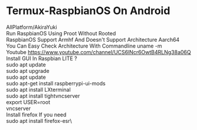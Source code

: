 # Termux-RaspbianOS On Android
AllPlatform/AkiraYuki\
Run RaspbianOS Using Proot Without Rooted\
RaspbianOS Support Armhf And Doesn't Support Architecture Aarch64\
You Can Easy Check Architecture With Commandline uname -m\
Youtube https://www.youtube.com/channel/UCS6lNcr6OwtB4RLNg38a06Q \
Install GUI In Raspbian LITE ?\
sudo apt update\
sudo apt upgrade\
sudo apt update\
sudo apt-get install raspberrypi-ui-mods\
sudo apt install LXterminal\
sudo apt install tightvncserver\
export USER=root\
vncserver\
Install firefox If you need\
sudo apt install firefox-esr\
